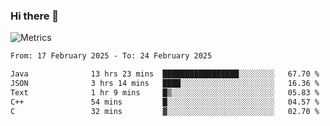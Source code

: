 ### Hi there 👋

![Metrics](https://github.com/radoapx/radoapx/blob/main/github-metrics.svg)

<!--START_SECTION:waka-->

```txt
From: 17 February 2025 - To: 24 February 2025

Java              13 hrs 23 mins  █████████████████░░░░░░░░   67.70 %
JSON              3 hrs 14 mins   ████░░░░░░░░░░░░░░░░░░░░░   16.36 %
Text              1 hr 9 mins     █▒░░░░░░░░░░░░░░░░░░░░░░░   05.83 %
C++               54 mins         █░░░░░░░░░░░░░░░░░░░░░░░░   04.57 %
C                 32 mins         ▓░░░░░░░░░░░░░░░░░░░░░░░░   02.70 %
```

<!--END_SECTION:waka-->

<!--
**radoapx/radoapx** is a ✨ _special_ ✨ repository because its `README.md` (this file) appears on your GitHub profile.

Here are some ideas to get you started:

- 🔭 I’m currently working on ...
- 🌱 I’m currently learning ...
- 👯 I’m looking to collaborate on ...
- 🤔 I’m looking for help with ...
- 💬 Ask me about ...
- 📫 How to reach me: ...
- 😄 Pronouns: ...
- ⚡ Fun fact: ...
-->
